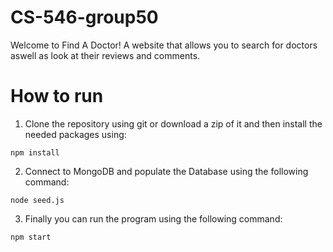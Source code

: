 # CS-546-group50
Welcome to Find A Doctor! A website that allows you to search for doctors aswell as look at their reviews and comments.

# How to run
1. Clone the repository using git or download a zip of it and then install the needed packages using:
```
npm install
```
2. Connect to MongoDB and populate the Database using the following command:
```
node seed.js
```
3. Finally you can run the program using the following command:
```
npm start
```
